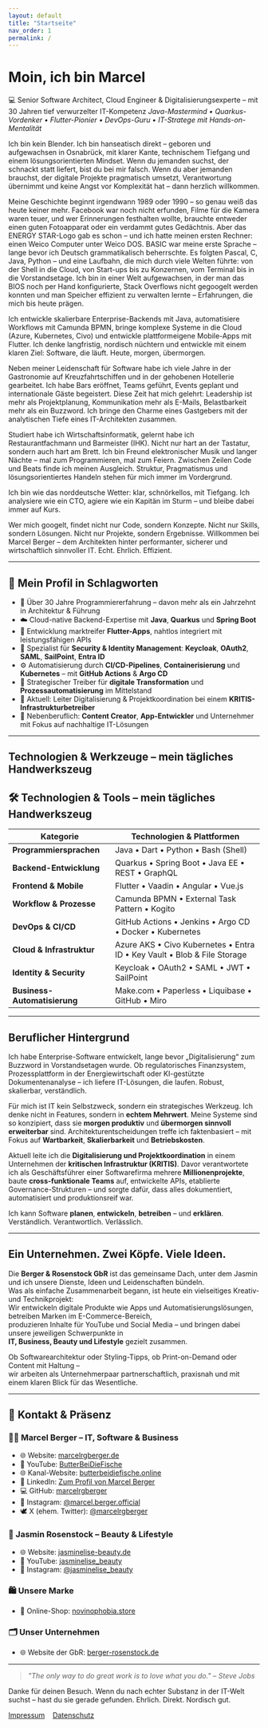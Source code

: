 ```yaml
---
layout: default
title: "Startseite"
nav_order: 1
permalink: /
---
```


# Moin, ich bin Marcel

💻 Senior Software Architect, Cloud Engineer & Digitalisierungsexperte – mit 30 Jahren tief verwurzelter IT-Kompetenz
*Java-Mastermind • Quarkus-Vordenker • Flutter-Pionier • DevOps-Guru • IT-Stratege mit Hands-on-Mentalität*

Ich bin kein Blender. Ich bin hanseatisch direkt – geboren und aufgewachsen in Osnabrück, mit klarer Kante, technischem Tiefgang und einem lösungsorientierten Mindset. Wenn du jemanden suchst, der schnackt statt liefert, bist du bei mir falsch. Wenn du aber jemanden brauchst, der digitale Projekte pragmatisch umsetzt, Verantwortung übernimmt und keine Angst vor Komplexität hat – dann herzlich willkommen.

Meine Geschichte beginnt irgendwann 1989 oder 1990 – so genau weiß das heute keiner mehr. Facebook war noch nicht erfunden, Filme für die Kamera waren teuer, und wer Erinnerungen festhalten wollte, brauchte entweder einen guten Fotoapparat oder ein verdammt gutes Gedächtnis. Aber das ENERGY STAR-Logo gab es schon – und ich hatte meinen ersten Rechner: einen Weico Computer unter Weico DOS. BASIC war meine erste Sprache – lange bevor ich Deutsch grammatikalisch beherrschte. Es folgten Pascal, C, Java, Python – und eine Laufbahn, die mich durch viele Welten führte: von der Shell in die Cloud, von Start-ups bis zu Konzernen, vom Terminal bis in die Vorstandsetage. Ich bin in einer Welt aufgewachsen, in der man das BIOS noch per Hand konfigurierte, Stack Overflows nicht gegoogelt werden konnten und man Speicher effizient zu verwalten lernte – Erfahrungen, die mich bis heute prägen.

Ich entwickle skalierbare Enterprise-Backends mit Java, automatisiere Workflows mit Camunda BPMN, bringe komplexe Systeme in die Cloud (Azure, Kubernetes, Civo) und entwickle plattformeigene Mobile-Apps mit Flutter. Ich denke langfristig, nordisch nüchtern und entwickle mit einem klaren Ziel: Software, die läuft. Heute, morgen, übermorgen.

Neben meiner Leidenschaft für Software habe ich viele Jahre in der Gastronomie auf Kreuzfahrtschiffen und in der gehobenen Hotellerie gearbeitet. Ich habe Bars eröffnet, Teams geführt, Events geplant und internationale Gäste begeistert. Diese Zeit hat mich gelehrt: Leadership ist mehr als Projektplanung, Kommunikation mehr als E-Mails, Belastbarkeit mehr als ein Buzzword. Ich bringe den Charme eines Gastgebers mit der analytischen Tiefe eines IT-Architekten zusammen.

Studiert habe ich Wirtschaftsinformatik, gelernt habe ich Restaurantfachmann und Barmeister (IHK). Nicht nur hart an der Tastatur, sondern auch hart am Brett. Ich bin Freund elektronischer Musik und langer Nächte – mal zum Programmieren, mal zum Feiern. Zwischen Zeilen Code und Beats finde ich meinen Ausgleich. Struktur, Pragmatismus und lösungsorientiertes Handeln stehen für mich immer im Vordergrund.

Ich bin wie das norddeutsche Wetter: klar, schnörkellos, mit Tiefgang. Ich analysiere wie ein CTO, agiere wie ein Kapitän im Sturm – und bleibe dabei immer auf Kurs.

Wer mich googelt, findet nicht nur Code, sondern Konzepte. Nicht nur Skills, sondern Lösungen. Nicht nur Projekte, sondern Ergebnisse. Willkommen bei Marcel Berger – dem Architekten hinter performanter, sicherer und wirtschaftlich sinnvoller IT. Echt. Ehrlich. Effizient.

---

## 🔎 Mein Profil in Schlagworten

* 🚀 Über 30 Jahre Programmiererfahrung – davon mehr als ein Jahrzehnt in Architektur & Führung
* ☁️ Cloud-native Backend-Expertise mit **Java**, **Quarkus** und **Spring Boot**
* 📱 Entwicklung marktreifer **Flutter-Apps**, nahtlos integriert mit leistungsfähigen APIs
* 🔐 Spezialist für **Security & Identity Management**: **Keycloak**, **OAuth2**, **SAML**, **SailPoint**, **Entra ID**
* ⚙️ Automatisierung durch **CI/CD-Pipelines**, **Containerisierung** und **Kubernetes** – mit **GitHub Actions** & **Argo CD**
* 🧠 Strategischer Treiber für **digitale Transformation** und **Prozessautomatisierung** im Mittelstand
* 🏢 Aktuell: Leiter Digitalisierung & Projektkoordination bei einem **KRITIS-Infrastrukturbetreiber**
* 🎯 Nebenberuflich: **Content Creator**, **App-Entwickler** und Unternehmer mit Fokus auf nachhaltige IT-Lösungen

---

##  Technologien & Werkzeuge – mein tägliches Handwerkszeug

## 🛠️ Technologien & Tools – mein tägliches Handwerkszeug

| Kategorie             | Technologien & Plattformen                                                          |
|----------------------|--------------------------------------------------------------------------------------|
| **Programmiersprachen**     | Java • Dart • Python • Bash (Shell)                                               |
| **Backend-Entwicklung**     | Quarkus • Spring Boot • Java EE • REST • GraphQL                                 |
| **Frontend & Mobile**       | Flutter • Vaadin • Angular • Vue.js                                              |
| **Workflow & Prozesse**     | Camunda BPMN • External Task Pattern • Kogito                                    |
| **DevOps & CI/CD**          | GitHub Actions • Jenkins • Argo CD • Docker • Kubernetes                         |
| **Cloud & Infrastruktur**   | Azure AKS • Civo Kubernetes • Entra ID • Key Vault • Blob & File Storage         |
| **Identity & Security**     | Keycloak • OAuth2 • SAML • JWT • SailPoint                                       |
| **Business-Automatisierung**| Make.com • Paperless • Liquibase • GitHub • Miro                                 |

---

## Beruflicher Hintergrund

Ich habe Enterprise-Software entwickelt, lange bevor „Digitalisierung“ zum Buzzword in Vorstandsetagen wurde. Ob regulatorisches Finanzsystem, Prozessplattform in der Energiewirtschaft oder KI-gestützte Dokumentenanalyse – ich liefere IT-Lösungen, die laufen. Robust, skalierbar, verständlich.

Für mich ist IT kein Selbstzweck, sondern ein strategisches Werkzeug. Ich denke nicht in Features, sondern in **echtem Mehrwert**. Meine Systeme sind so konzipiert, dass sie **morgen produktiv** und **übermorgen sinnvoll erweiterbar** sind. Architekturentscheidungen treffe ich faktenbasiert – mit Fokus auf **Wartbarkeit**, **Skalierbarkeit** und **Betriebskosten**.

Aktuell leite ich die **Digitalisierung und Projektkoordination** in einem Unternehmen der **kritischen Infrastruktur (KRITIS)**. Davor verantwortete ich als Geschäftsführer einer Softwarefirma mehrere **Millionenprojekte**, baute **cross-funktionale Teams** auf, entwickelte APIs, etablierte Governance-Strukturen – und sorgte dafür, dass alles dokumentiert, automatisiert und produktionsreif war.

Ich kann Software **planen**, **entwickeln**, **betreiben** – und **erklären**. Verständlich. Verantwortlich. Verlässlich.

---

## Ein Unternehmen. Zwei Köpfe. Viele Ideen.

Die **Berger & Rosenstock GbR** ist das gemeinsame Dach, unter dem Jasmin und ich unsere Dienste, Ideen und Leidenschaften bündeln.  
Was als einfache Zusammenarbeit begann, ist heute ein vielseitiges Kreativ- und Technikprojekt:  
Wir entwickeln digitale Produkte wie Apps und Automatisierungslösungen, betreiben Marken im E-Commerce-Bereich,  
produzieren Inhalte für YouTube und Social Media – und bringen dabei unsere jeweiligen Schwerpunkte in  
**IT, Business, Beauty und Lifestyle** gezielt zusammen.  

Ob Softwarearchitektur oder Styling-Tipps, ob Print-on-Demand oder Content mit Haltung –  
wir arbeiten als Unternehmerpaar partnerschaftlich, praxisnah und mit einem klaren Blick für das Wesentliche.

---

## 📡 Kontakt & Präsenz

### 👨‍💻 Marcel Berger – IT, Software & Business
- 🌐 Website: [marcelrgberger.de](https://www.marcelrgberger.de)
- 🎥 YouTube: [ButterBeiDieFische](https://www.youtube.com/@butterbeidiefische.offical)
- 🌐 Kanal-Website: [butterbeidiefische.online](https://www.butterbeidiefische.online)
- 💼 LinkedIn: [Zum Profil von Marcel Berger](https://www.linkedin.com/in/marcel-r-g-berger)
- 💻 GitHub: [marcelrgberger](https://github.com/marcelrgberger)
- 📸 Instagram: [@marcel.berger.official](https://www.instagram.com/marcel.berger.official)
- 🕊️ X (ehem. Twitter): [@marcelrgberger](https://x.com/marcelrgberger)

### 💄 Jasmin Rosenstock – Beauty & Lifestyle
- 🌐 Website: [jasminelise-beauty.de](https://www.jasminelise-beauty.de)
- 🎥 YouTube: [jasminelise_beauty](https://www.youtube.com/@jasminelise_beauty)
- 📸 Instagram: [@jasminelise_beauty](https://www.instagram.com/jasminelise_beauty)

### 🛍️ Unsere Marke
- 🛒 Online-Shop: [novinophobia.store](https://www.novinophobia.store)

### 🗂️ Unser Unternehmen
- 🌐 Website der GbR: [berger-rosenstock.de](https://www.berger-rosenstock.de)

---

> *"The only way to do great work is to love what you do." – Steve Jobs*

Danke für deinen Besuch. Wenn du nach echter Substanz in der IT-Welt suchst – hast du sie gerade gefunden. Ehrlich. Direkt. Nordisch gut.


[Impressum](/impressum/)&nbsp;&nbsp;&nbsp;&nbsp;[Datenschutz](/datenschutz/)
